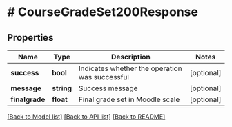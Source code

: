 # # CourseGradeSet200Response

## Properties

Name | Type | Description | Notes
------------ | ------------- | ------------- | -------------
**success** | **bool** | Indicates whether the operation was successful | [optional]
**message** | **string** | Success message | [optional]
**finalgrade** | **float** | Final grade set in Moodle scale | [optional]

[[Back to Model list]](../../README.md#models) [[Back to API list]](../../README.md#endpoints) [[Back to README]](../../README.md)
